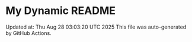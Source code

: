 # My Dynamic README
Updated at: Thu Aug 28 03:03:20 UTC 2025
This file was auto-generated by GitHub Actions.

